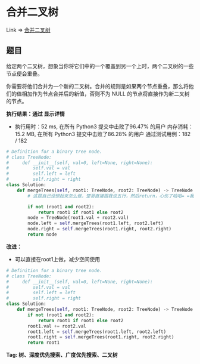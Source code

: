 # 合并二叉树

Link => [合并二叉树](https://leetcode-cn.com/problems/invert-binary-tree/)

## 题目
给定两个二叉树，想象当你将它们中的一个覆盖到另一个上时，两个二叉树的一些节点便会重叠。

你需要将他们合并为一个新的二叉树。合并的规则是如果两个节点重叠，那么将他们的值相加作为节点合并后的新值，否则不为 NULL 的节点将直接作为新二叉树的节点。

**执行结果：通过 显示详情**

- 执行用时：52 ms, 在所有 Python3 提交中击败了96.47% 的用户
内存消耗：15.2 MB, 在所有 Python3 提交中击败了86.28% 的用户
通过测试用例：182 / 182

```python
# Definition for a binary tree node.
# class TreeNode:
#     def __init__(self, val=0, left=None, right=None):
#         self.val = val
#         self.left = left
#         self.right = right
class Solution:
    def mergeTrees(self, root1: TreeNode, root2: TreeNode) -> TreeNode:
        # 这题自己没想起来怎么做，楚哥直接跟我说五行，然后return，心伤了哈哈= =我太菜了

        if not (root1 and root2):
            return root1 if root1 else root2
        node = TreeNode(root1.val + root2.val)
        node.left = self.mergeTrees(root1.left, root2.left)
        node.right = self.mergeTrees(root1.right, root2.right)
        return node
```
**改进：**

- 可以直接在root1上做，减少空间使用
```python
# Definition for a binary tree node.
# class TreeNode:
#     def __init__(self, val=0, left=None, right=None):
#         self.val = val
#         self.left = left
#         self.right = right
class Solution:
    def mergeTrees(self, root1: TreeNode, root2: TreeNode) -> TreeNode:
        if not (root1 and root2):
            return root1 if root1 else root2
        root1.val += root2.val
        root1.left = self.mergeTrees(root1.left, root2.left)
        root1.right = self.mergeTrees(root1.right, root2.right)
        return root1
```
**Tag: 树、深度优先搜索、广度优先搜索、二叉树**
